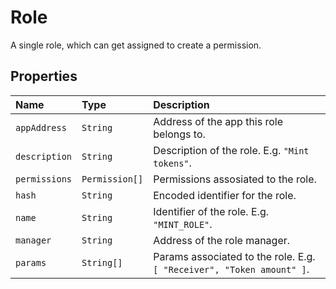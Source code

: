 # Role

A single role, which can get assigned to create a permission.

## Properties

| Name | Type | Description |
| :--- | :--- | :--- |
| `appAddress` | `String` | Address of the app this role belongs to. |
| `description` | `String` | Description of the role. E.g. `"Mint tokens"`. |
| `permissions` | `Permission[]` | Permissions assosiated to the role. |
| `hash` | `String` | Encoded identifier for the role. |
| `name` | `String` | Identifier of the role. E.g. `"MINT_ROLE"`. |
| `manager` | `String` | Address of the role manager. |
| `params` | `String[]` | Params associated to the role. E.g. `[ "Receiver", "Token amount" ]`. |

